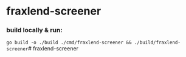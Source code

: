 # fraxlend-screener



### build locally & run:

``
go build -o ./build ./cmd/fraxlend-screener && ./build/fraxlend-screener
``# fraxlend-screener
